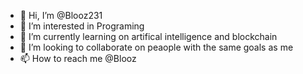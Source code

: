 - 👋 Hi, I’m @Blooz231
- 👀 I’m interested in Programing
- 🌱 I’m currently learning on artifical intelligence and blockchain
- 💞️ I’m looking to collaborate on peaople with the same goals as me
- 📫 How to reach me @Blooz

<!---
Blooz231/Blooz231 is a ✨ special ✨ repository because its `README.md` (this file) appears on your GitHub profile.
You can click the Preview link to take a look at your changes.
--->
